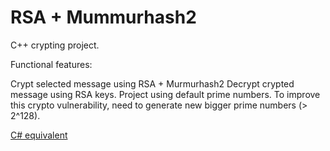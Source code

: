# RSA + Mummurhash2
С++ crypting project.

Functional features:

Crypt selected message using RSA + Murmurhash2
Decrypt crypted message using RSA keys.
Project using default prime numbers. To improve this crypto vulnerability, need to generate new bigger prime numbers (> 2^128).

[С# equivalent](https://github.com/LaRtik/RSA-Mummurhash2)
